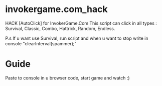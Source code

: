 # invokergame.com_hack
HACK [AutoClick] for InvokerGame.Com
This script can click in all types : Survival, Classic, Combo, Hattrick, Random, Endless.

P.s If u want use Survival, run script and when u want to stop write in console "clearInterval(spammer);"

# Guide

Paste to console in u browser code, start game and watch :)
